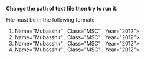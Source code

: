 <strong>Change the path of text file then try to run it.</strong>

File must be in the following formate
<ol>
<li>Name="Mubasshir" , Class="MSC" , Year="2012"></li>
<li>Name="Mubasshir" , Class="MSC" , Year="2012"></li>
<li>Name="Mubasshir" , Class="MSC" , Year="2012"></li>
<li>Name="Mubasshir" , Class="MSC" , Year="2012"></li>
</ol>
